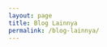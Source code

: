 ```yaml
---
layout: page
title: Blog Lainnya
permalink: /blog-lainnya/
---
```


<script type="text/javascript">
	location.href = 'http://blog.muhammadzaini.com'
</script>